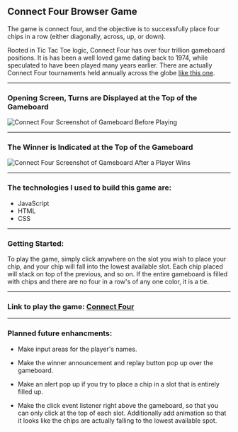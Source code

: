 ## Connect Four Browser Game

The game is connect four, and the objective is to successfully place four chips in a row (either diagonally, across, up, or down).

Rooted in Tic Tac Toe logic, Connect Four has over four trillion gameboard positions. It is has been a well loved game dating back to 1974, while speculated to have been played many years earlier. There are actually Connect Four tournaments held annually across the globe [like this one](https://www.luvimmigration.com/connect-4.html).

---

### Opening Screen, Turns are Displayed at the Top of the Gameboard
![Connect Four Screenshot of Gameboard Before Playing](https://i.imgur.com/ZginIfJ.png)

----

### The Winner is Indicated at the Top of the Gameboard
![Connect Four Screenshot of Gameboard After a Player Wins](https://i.imgur.com/uqSJjVN.png)

---

### The technologies I used to build this game are:
- JavaScript
- HTML
- CSS

----

### Getting Started:
To play the game, simply click anywhere on the slot you wish to place your chip, and your chip will fall into the lowest available slot. Each chip placed will stack on top of the previous, and so on. If the entire gameboard is filled with chips and there are no four in a row's of any one color, it is a tie.

---

### Link to play the game: [Connect Four](https://sophiedamelio.github.io/connect_four_browser_game/)

---

### Planned future enhancments:
- Make input areas for the player's names.

- Make the winner announcement and replay button pop up over the gameboard.

- Make an alert pop up if you try to place a chip in a slot that is entirely filled up.

- Make the click event listener right above the gameboard, so that you can only click at the top of each slot. Additionally add animation so that it looks like the chips are actually falling to the lowest available spot.
